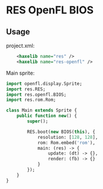 # RES OpenFL BIOS

## Usage

project.xml:

```xml
	<haxelib name="res" />
	<haxelib name="res-openfl" />
```

Main sprite:
```haxe
import openfl.display.Sprite;
import res.RES;
import res.openfl.BIOS;
import res.rom.Rom;

class Main extends Sprite {
	public function new() {
		super();

		RES.boot(new BIOS(this), {
			resolution: [128, 128],
			rom: Rom.embed('rom'),
			main: (res) -> {
				update: (dt) -> {},
				render: (fb) -> {}
			}
		});
	}
}
```